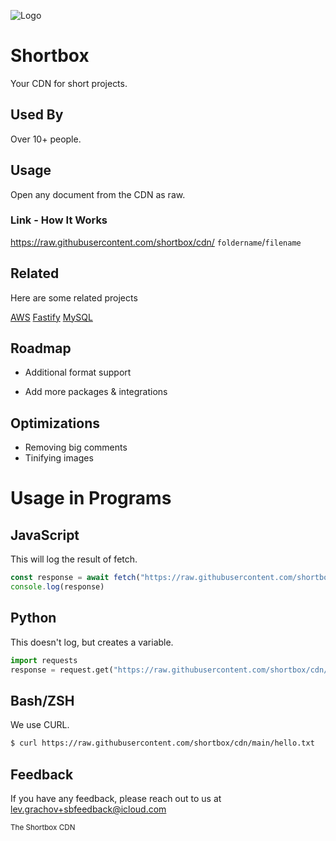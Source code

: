 
![Logo](https://raw.githubusercontent.com/shortbox/cdn/39eaf684d30476bfd9a17ba28cd588f3ca0b471a/shortbox.png)


# Shortbox

Your CDN for short projects.

## Used By

Over 10+ people.

## Usage

Open any document from the CDN as raw.

### Link - How It Works

https://raw.githubusercontent.com/shortbox/cdn/ `foldername`/`filename`
## Related

Here are some related projects

[AWS](https://aws.amazon.com)
[Fastify](https://fastify.dev)
[MySQL](https://www.mysql.com)

## Roadmap

- Additional format support

- Add more packages & integrations


## Optimizations

- Removing big comments
- Tinifying images


# Usage in Programs
## JavaScript
This will log the result of fetch.
```js
const response = await fetch("https://raw.githubusercontent.com/shortbox/cdn/main/hello.txt");
console.log(response)
```
## Python
This doesn't log, but creates a variable.
```python
import requests
response = request.get("https://raw.githubusercontent.com/shortbox/cdn/main/hello.txt")
```
## Bash/ZSH
We use CURL.
```bash
$ curl https://raw.githubusercontent.com/shortbox/cdn/main/hello.txt
```
## Feedback

If you have any feedback, please reach out to us at lev.grachov+sbfeedback@icloud.com

<sub>The Shortbox CDN<sub>
